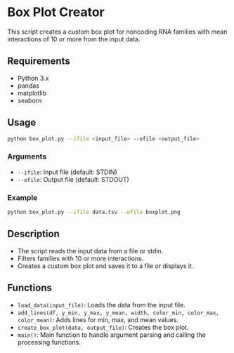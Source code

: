 
# Box Plot Creator

This script creates a custom box plot for noncoding RNA families with mean interactions of 10 or more from the input data.

## Requirements

- Python 3.x
- pandas
- matplotlib
- seaborn


## Usage

```bash
python box_plot.py --ifile <input_file> --ofile <output_file>
```

### Arguments

- `--ifile`: Input file (default: STDIN)
- `--ofile`: Output file (default: STDOUT)

### Example

```bash
python box_plot.py --ifile data.tsv --ofile boxplot.png
```

## Description

- The script reads the input data from a file or stdin.
- Filters families with 10 or more interactions.
- Creates a custom box plot and saves it to a file or displays it.

## Functions

- `load_data(input_file)`: Loads the data from the input file.
- `add_lines(df, y_min, y_max, y_mean, width, color_min, color_max, color_mean)`: Adds lines for min, max, and mean values.
- `create_box_plot(data, output_file)`: Creates the box plot.
- `main()`: Main function to handle argument parsing and calling the processing functions.
